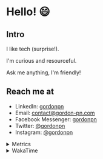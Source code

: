 # Hello! 😄

## Intro

I like tech (surprise!).

I'm curious and resourceful.

Ask me anything, I'm friendly!

## Reach me at

- LinkedIn: [gordonpn](https://www.linkedin.com/in/gordonpn/)
- Email: [contact@gordon-pn.com](mailto:contact@gordon-pn.com)
- Facebook Messenger: [gordonpn](https://www.messenger.com/t/Gordonpn)
- Twitter: [@gordonpn](https://twitter.com/Gordonpn)
- Instagram: [@gordonpn](https://www.instagram.com/gordonpn/)

<details>
  <summary>Metrics</summary>

  <img align="center" src="https://github.com/gordonpn/gordonpn/blob/master/github-metrics.svg" alt="GitHub Metrics">

</details>

<details>
  <summary>WakaTime</summary>

  <!--START_SECTION:waka-->
📊 **This Week I Spent My Time On** 

```text
💬 Programming Languages: 
TypeScript               19 hrs 28 mins      ███████████████░░░░░░░░░░   58.75 % 
Java                     9 hrs 34 mins       ███████░░░░░░░░░░░░░░░░░░   28.87 % 
Brazil Dependency Config 1 hr 36 mins        █░░░░░░░░░░░░░░░░░░░░░░░░   04.85 % 
JSON                     1 hr 4 mins         █░░░░░░░░░░░░░░░░░░░░░░░░   03.25 % 
XML                      43 mins             █░░░░░░░░░░░░░░░░░░░░░░░░   02.19 % 

🔥 Editors: 
VS Code                  20 hrs 57 mins      ████████████████░░░░░░░░░   63.23 % 
IntelliJ IDEA            12 hrs 11 mins      █████████░░░░░░░░░░░░░░░░   36.77 % 
```


 Last Updated on 29/08/2024 10:22:43 UTC
<!--END_SECTION:waka-->
</details>
